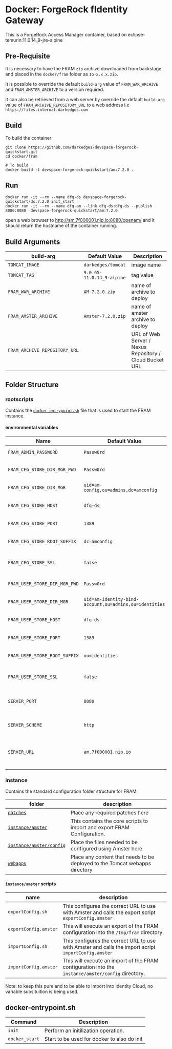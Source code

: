 # Docker: ForgeRock fIdentity Gateway

This is a ForgeRock Access Manager container, based on eclipse-temurin:11.0.14_9-jre-alpine

## Pre-Requisite

It is necessary to have the FRAM `zip` archive downloaded from backstage and placed in the `docker/fram` folder as `IG-x.x.x.zip`.

It is possible to override the default `build-arg` value of `FRAM_WAR_ARCHIVE` and `FRAM_AMSTER_ARCHIVE` to a version required.

It can also be retrieved from a web server by override the default `build-arg` value of `FRAM_ARCHIVE_REPOSITORY_URL` to a web address i.e `https://files.internal.darkedges.com`

## Build

To build the container:

```console
git clone https://github.com/darkedges/devspace-forgerock-quickstart.git
cd docker/fram

# To build
docker build -t devspace-forgerock-quickstart/am:7.2.0 .
```

## Run

```console
docker run -it --rm --name dfq-ds devspace-forgerock-quickstart/ds:7.2.0 init_start
docker run -it --rm --name dfq-am --link dfq-ds:dfq-ds --publish 8080:8080  devspace-forgerock-quickstart/am:7.2.0
```

open a web browser to <http://am.7f000001.nip.io:8080/openam/> and it should return the hostname of the container running.

## Build Arguments

| build-arg                     | Default Value             | Description                                             |
| ----------------------------- | ------------------------- | ------------------------------------------------------- |
| `TOMCAT_IMAGE`                | `darkedges/tomcat`        | image name                                              |
| `TOMCAT_TAG`                  | `9.0.65-11.0.14_9-alpine` | tag value                                               |
| `FRAM_WAR_ARCHIVE`            | `AM-7.2.0.zip`            | name of archive to deploy                               |
| `FRAM_AMSTER_ARCHIVE`         | `Amster-7.2.0.zip`        | name of amster archive to deploy                        |
| `FRAM_ARCHIVE_REPOSITORY_URL` |                           | URL of Web Server / Nexus Repository / Cloud Bucket URL |

## Folder Structure

### rootscripts

Contains the [`docker-entrypoint.sh`](rootscripts/docker-entrypoint.sh) file that is used to start the FRAM instance.

#### environmental variables

| Name                          | Default Value                                          | Description                             |
| ----------------------------- | ------------------------------------------------------ | --------------------------------------- |
| `FRAM_ADMIN_PASSWORD`         | `Passw0rd`                                             | `amadmin` password                      |
| `FRAM_CFG_STORE_DIR_MGR_PWD`  | `Passw0rd`                                             | Config Store Password                   |
| `FRAM_CFG_STORE_DIR_MGR`      | `uid=am-config,ou=admins,dc=amconfig`                  | Config Store UID                        |
| `FRAM_CFG_STORE_HOST`         | `dfq-ds`                                               | Config Store Hostname                   |
| `FRAM_CFG_STORE_PORT`         | `1389`                                                 | Config Store Port                       |
| `FRAM_CFG_STORE_ROOT_SUFFIX`  | `dc=amconfig`                                          | Config Store Root Suffix                |
| `FRAM_CFG_STORE_SSL`          | `false`                                                | Config Store using SSL                  |
| `FRAM_USER_STORE_DIR_MGR_PWD` | `Passw0rd`                                             | Identity Store Password                 |
| `FRAM_USER_STORE_DIR_MGR`     | `uid=am-identity-bind-account,ou=admins,ou=identities` | Identity Store UID                      |
| `FRAM_USER_STORE_HOST`        | `dfq-ds`                                               | Identity Store Hostname                 |
| `FRAM_USER_STORE_PORT`        | `1389`                                                 | Identity Store Port                     |
| `FRAM_USER_STORE_ROOT_SUFFIX` | `ou=identities`                                        | Identity Store Root Suffix              |
| `FRAM_USER_STORE_SSL`         | `false`                                                | Identity Store using SSL                |
| `SERVER_PORT`                 | `8080`                                                 | Port the Tomcat instance listens on     |
| `SERVER_SCHEME`               | `http`                                                 | Scheme for the `SERVERURL`              |
| `SERVER_URL`                  | `am.7f000001.nip.io`                                   | Server FQDN that is used to access FRAM |

### instance

Contains the standard configuration folder structure for FRAM.

| folder                                             | description                                                                 |
| -------------------------------------------------- | --------------------------------------------------------------------------- |
| [`patches`](patches)                               | Place any required patches here                                             |
| [`instance/amster`](instance/amster)               | This contains the core scripts to import and export FRAM Configuration.     |
| [`instance/amster/config`](instance/amster/config) | Place the files needed to be configured using Amster here.                  |
| [`webapps`](webapps)                               | Place any content that needs to be deployed to the Tomcat webapps directory |

#### `instance/amster` scripts

| name                  | description                                                                                          |
| --------------------- | ---------------------------------------------------------------------------------------------------- |
| `exportConfig.sh`     | This configures the correct URL to use with Amster and calls the export script `exportConfig.amster` |
| `exportConfig.amster` | This will execute an export of the FRAM configuration into the `/tmp/fram` directory.                |
| `importConfig.sh`     | This configures the correct URL to use with Amster and calls the import script `importConfig.amster` |
| `importConfig.amster` | This will execute an import of the FRAM configuration into the `instance/amster/config` directory.   |

Note: to keep this pure and to be able to import into Identity Cloud, no variable subsituition is being used.

## docker-entrypoint.sh

| Command        | Description                                 |
| -------------- | ------------------------------------------- |
| `init`         | Perform an initilization operation.         |
| `docker_start` | Start to be used for docker to also do init |

